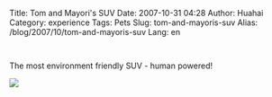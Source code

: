Title: Tom and Mayori's SUV
Date: 2007-10-31 04:28
Author: Huahai
Category: experience
Tags: Pets
Slug: tom-and-mayoris-suv
Alias: /blog/2007/10/tom-and-mayoris-suv
Lang: en

<span style="font-size: 0.9em; margin-top: 0px;">[  
](http://www.flickr.com/people/yyhh/) </span>

The most environment friendly SUV - human powered!

![](http://farm3.static.flickr.com/2342/1806569403_a3951d73dd.jpg)
